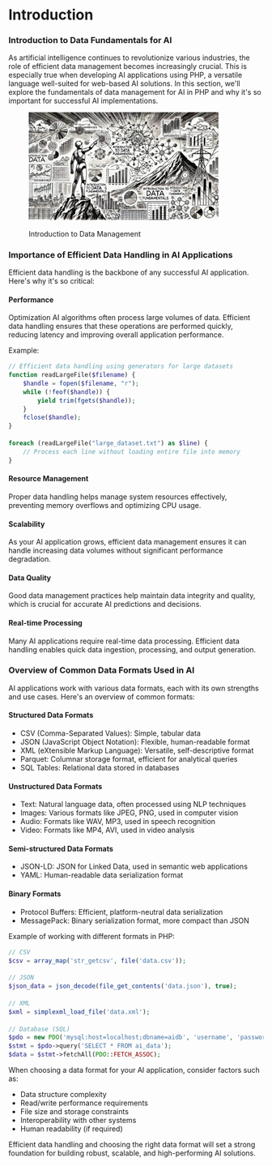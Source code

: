 # Introduction

### Introduction to Data Fundamentals for AI

As artificial intelligence continues to revolutionize various industries, the role of efficient data management becomes increasingly crucial. This is especially true when developing AI applications using PHP, a versatile language well-suited for web-based AI solutions. In this section, we'll explore the fundamentals of data management for AI in PHP and why it's so important for successful AI implementations.

<div align="left">

<figure><img src="../../.gitbook/assets/image (1) (1) (1) (1) (1) (1) (1).png" alt="" width="375"><figcaption><p>Introduction to Data Management</p></figcaption></figure>

</div>

### Importance of Efficient Data Handling in AI Applications

Efficient data handling is the backbone of any successful AI application. Here's why it's so critical:

#### Performance&#x20;

Optimization AI algorithms often process large volumes of data. Efficient data handling ensures that these operations are performed quickly, reducing latency and improving overall application performance.

Example:

```php
// Efficient data handling using generators for large datasets
function readLargeFile($filename) {
    $handle = fopen($filename, "r");
    while (!feof($handle)) {
        yield trim(fgets($handle));
    }
    fclose($handle);
}

foreach (readLargeFile("large_dataset.txt") as $line) {
    // Process each line without loading entire file into memory
}
```

#### Resource Management&#x20;

Proper data handling helps manage system resources effectively, preventing memory overflows and optimizing CPU usage.

#### Scalability&#x20;

As your AI application grows, efficient data management ensures it can handle increasing data volumes without significant performance degradation.

#### Data Quality&#x20;

Good data management practices help maintain data integrity and quality, which is crucial for accurate AI predictions and decisions.

#### Real-time Processing&#x20;

Many AI applications require real-time data processing. Efficient data handling enables quick data ingestion, processing, and output generation.

### Overview of Common Data Formats Used in AI

AI applications work with various data formats, each with its own strengths and use cases. Here's an overview of common formats:

#### Structured Data Formats

* CSV (Comma-Separated Values): Simple, tabular data
* JSON (JavaScript Object Notation): Flexible, human-readable format
* XML (eXtensible Markup Language): Versatile, self-descriptive format
* Parquet: Columnar storage format, efficient for analytical queries
* SQL Tables: Relational data stored in databases

#### Unstructured Data Formats

* Text: Natural language data, often processed using NLP techniques
* Images: Various formats like JPEG, PNG, used in computer vision
* Audio: Formats like WAV, MP3, used in speech recognition
* Video: Formats like MP4, AVI, used in video analysis

#### Semi-structured Data Formats

* JSON-LD: JSON for Linked Data, used in semantic web applications
* YAML: Human-readable data serialization format

#### Binary Formats

* Protocol Buffers: Efficient, platform-neutral data serialization
* MessagePack: Binary serialization format, more compact than JSON

Example of working with different formats in PHP:

```php
// CSV
$csv = array_map('str_getcsv', file('data.csv'));

// JSON
$json_data = json_decode(file_get_contents('data.json'), true);

// XML
$xml = simplexml_load_file('data.xml');

// Database (SQL)
$pdo = new PDO('mysql:host=localhost;dbname=aidb', 'username', 'password');
$stmt = $pdo->query('SELECT * FROM ai_data');
$data = $stmt->fetchAll(PDO::FETCH_ASSOC);
```

When choosing a data format for your AI application, consider factors such as:

* Data structure complexity
* Read/write performance requirements
* File size and storage constraints
* Interoperability with other systems
* Human readability (if required)

Efficient data handling and choosing the right data format will set a strong foundation for building robust, scalable, and high-performing AI solutions.
